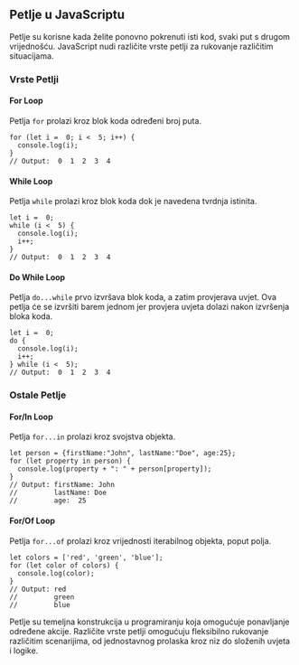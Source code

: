 ## Petlje u JavaScriptu

Petlje su korisne kada želite ponovno pokrenuti isti kod, svaki put s drugom vrijednošću. JavaScript nudi različite vrste petlji za rukovanje različitim situacijama.

### Vrste Petlji

#### For Loop

Petlja `for` prolazi kroz blok koda određeni broj puta.

```
for (let i =  0; i <  5; i++) {
  console.log(i);
}
// Output:  0  1  2  3  4
```

#### While Loop

Petlja `while` prolazi kroz blok koda dok je navedena tvrdnja istinita.

```
let i =  0;
while (i <  5) {
  console.log(i);
  i++;
}
// Output:  0  1  2  3  4
```

#### Do While Loop

Petlja `do...while` prvo izvršava blok koda, a zatim provjerava uvjet. Ova petlja će se izvršiti barem jednom jer provjera uvjeta dolazi nakon izvršenja bloka koda.

```
let i =  0;
do {
  console.log(i);
  i++;
} while (i <  5);
// Output:  0  1  2  3  4
```

### Ostale Petlje

#### For/In Loop

Petlja `for...in` prolazi kroz svojstva objekta.

```
let person = {firstName:"John", lastName:"Doe", age:25};
for (let property in person) {
  console.log(property + ": " + person[property]);
}
// Output: firstName: John
//         lastName: Doe
//         age:  25
```

#### For/Of Loop

Petlja `for...of` prolazi kroz vrijednosti iterabilnog objekta, poput polja.

```
let colors = ['red', 'green', 'blue'];
for (let color of colors) {
  console.log(color);
}
// Output: red
//         green
//         blue
```

Petlje su temeljna konstrukcija u programiranju koja omogućuje ponavljanje određene akcije. Različite vrste petlji omogućuju fleksibilno rukovanje različitim scenarijima, od jednostavnog prolaska kroz niz do složenih uvjeta i logike.

